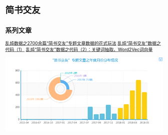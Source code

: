 # 简书交友
## 系列文章
[乱炖数据之2700余篇“简书交友”专题文章数据的花式玩法](https://zhuanlan.zhihu.com/p/37618589)
[乱炖“简书交友”数据之代码（1）](https://zhuanlan.zhihu.com/p/38058243)
[乱炖“简书交友”数据之代码（2）：关键词抽取、Word2Vec词向量](https://zhuanlan.zhihu.com/p/38162556)

![](Images/“简书交友”专题文章之年度月份分布情况.png)
